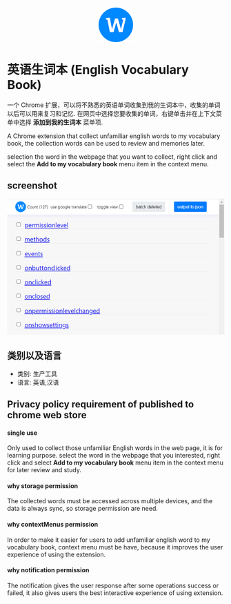 <p align="center">
  <img src="./images/icon-128x128.png" width="80px" height="80px">
</p>

# 英语生词本 (English Vocabulary Book)

一个 Chrome 扩展，可以将不熟悉的英语单词收集到我的生词本中，收集的单词以后可以用来复习和记忆. 在网页中选择您要收集的单词，右键单击并在上下文菜单中选择 **添加到我的生词本** 菜单项.

A Chrome extension that collect unfamiliar english words to my vocabulary book, the collection words can be used to review and
memories later.

selection the word in the webpage that you want to collect, right click and select the **Add to my vocabulary book** menu item in the context menu.

## screenshot

<p>
  <img src="./images/screen-2.png">
</p>

## 类别以及语言

- 类别: 生产工具
- 语言: 英语,汉语

## Privacy policy requirement of published to chrome web store

#### single use

Only used to collect those unfamiliar English words in the web page, it is for learning purpose. select the word in the webpage that you interested, right click and select **Add to my vocabulary book** menu item in the context menu for later review and study.

#### why storage permission

The collected words must be accessed across multiple devices, and the data is always sync, so storage permission are need.

#### why contextMenus permission

In order to make it easier for users to add unfamiliar english word to my vocabulary book, context menu must be have, because it improves the user experience of using the extension.

#### why notification permission

The notification gives the user response after some operations success or failed, it also gives users the best interactive experience of using extension.
